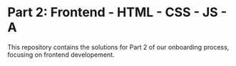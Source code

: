 # Part 2: Frontend - HTML - CSS - JS - A

This repository contains the solutions for Part 2 of our onboarding process, focusing on frontend developement.
